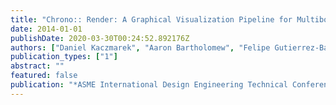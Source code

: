 ```yaml
---
title: "Chrono:: Render: A Graphical Visualization Pipeline for Multibody Dynamics Simulations"
date: 2014-01-01
publishDate: 2020-03-30T00:24:52.892176Z
authors: ["Daniel Kaczmarek", "Aaron Bartholomew", "Felipe Gutierrez-Barragan", "Hammad Mazhar", "Dan. Negrut"]
publication_types: ["1"]
abstract: ""
featured: false
publication: "*ASME International Design Engineering Technical Conferences and Computers and Information in Engineering Conference*"
---
```


